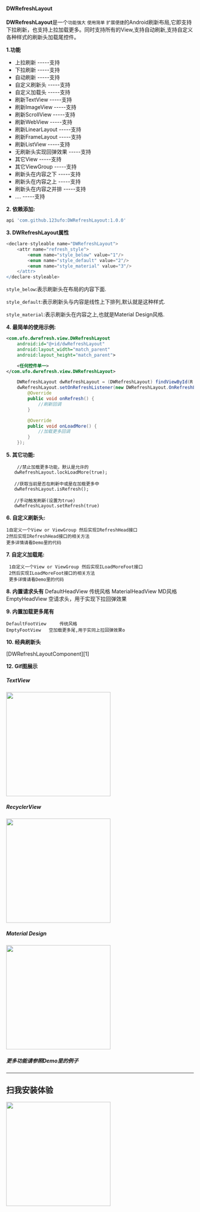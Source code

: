 #### DWRefreshLayout
**DWRefreshLayout**是一个`功能强大` `使用简单` `扩展便捷`的Android刷新布局,它即支持下拉刷新，也支持上拉加载更多。同时支持所有的View,支持自动刷新,支持自定义各种样式的刷新头加载尾控件。

**1.功能**
+ 上拉刷新  -----支持
+ 下拉刷新  -----支持
+ 自动刷新  -----支持
+ 自定义刷新头  -----支持
+ 自定义加载头  -----支持
+ 刷新TextView  -----支持
+ 刷新ImageView  -----支持
+ 刷新ScrollView  -----支持
+ 刷新WebView  -----支持
+ 刷新LinearLayout  -----支持
+ 刷新FrameLayout  -----支持
+ 刷新ListView  -----支持
+ 无刷新头实现回弹效果 -----支持
+ 其它View -----支持
+ 其它ViewGroup -----支持
+ 刷新头在内容之下 -----支持
+ 刷新头在内容之上 -----支持
+ 刷新头在内容之并排 -----支持
+ .... -----支持

**2. 依赖添加:**

````groovy
api 'com.github.123ufo:DWRefreshLayout:1.0.0'
````


**3. DWRefreshLayout属性**
````groovy
<declare-styleable name="DWRefreshLayout">
    <attr name="refresh_style">
        <enum name="style_below" value="1"/>
        <enum name="style_default" value="2"/>
        <enum name="style_material" value="3"/>
    </attr>
</declare-styleable>
````

`style_below`:表示刷新头在布局的内容下面.

`style_default`:表示刷新头与内容是线性上下排列,默认就是这种样式.

`style_material`:表示刷新头在内容之上,也就是Material Design风格.



**4. 最简单的使用示例:**

````xml
<com.ufo.dwrefresh.view.DWRefreshLayout
    android:id="@+id/dwRefreshLayout"
    android:layout_width="match_parent"
    android:layout_height="match_parent">

    <任何控件单一>
</com.ufo.dwrefresh.view.DWRefreshLayout>
````

```java	
    DWRefreshLayout dwRefreshLayout = (DWRefreshLayout) findViewById(R.id.dwRefreshLayout);
    dwRefreshLayout.setOnRefreshListener(new DWRefreshLayout.OnRefreshListener() {
        @Override
        public void onRefresh() {
            //刷新回调
        }

        @Override
        public void onLoadMore() {
            //加载更多回调
        }
    });
```
**5. 其它功能:**

        //禁止加载更多功能，默认是允许的
       dwRefreshLayout.lockLoadMore(true);

       //获取当前是否在刷新中或是在加载更多中
       dwRefreshLayout.isRefresh();

       //手动触发刷新(设置为true)
       dwRefreshLayout.setRefresh(true)

**6. 自定义刷新头:**

    1自定义一个View or ViewGroup 然后实现IRefreshHead接口
    2然后实现IRefreshHead接口的相关方法
    更多详情请看Demo里的代码
**7. 自定义加载尾:**

     1自定义一个View or ViewGroup 然后实现ILoadMoreFoot接口
     2然后实现ILoadMoreFoot接口的相关方法
     更多详情请看Demo里的代码


**8. 内置请求头有**
DefaultHeadView     传统风格
MaterialHeadView    MD风格
EmptyHeadView   空请求头，用于实现下拉回弹效果

**9. 内置加载更多尾有**

    DefaultFootView     传统风格
    EmptyFootView   空加载更多尾,用于实同上拉回弹效果o

**10. 经典刷新头**

[DWRefreshLayoutComponent][1]

**12. Gif图展示**

##### TextView
<img src="https://github.com/123ufo/DWRefreshLayout/blob/master/shotimg/1.gif?raw=true" width="280"/>

##### RecyclerView
<img src="https://github.com/123ufo/DWRefreshLayout/blob/master/shotimg/2.gif?raw=true" width="280"/>

##### Material Design
<img src="https://github.com/123ufo/DWRefreshLayout/blob/master/shotimg/3.gif?raw=true" width="280"/>


##### 更多功能请参照Demo里的例子

---

## 扫我安装体验
<img src="https://github.com/123ufo/DWRefreshLayout/blob/master/shotimg/3qrcode.png?raw=true" width="280"/>


